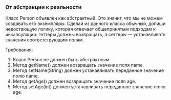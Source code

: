 
### От абстракции к реальности

Класс Person объявлен как абстрактный. Это значит, что мы не можем создавать его экземпляры.
Сделай из данного класса обычный, допиши недостающую логику, которая отвечает общепринятым подходам к инкапсуляции:
геттеры должны возвращать, а сеттеры &mdash; устанавливать значения соответствующим полям.


Требования:
1.	Класс Person не должен быть абстрактным.
2.	Метод getName() должен возвращать значение поля name.
3.	Метод setName(String) должен устанавливать переданное значение полю name.
4.	Метод getAge() должен возвращать значение поля age.
5.	Метод setAge(int) должен устанавливать переданное значение полю age.


